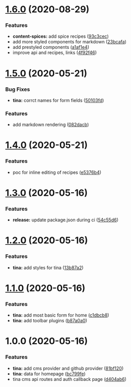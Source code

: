 # [1.6.0](https://github.com/pixelmord/myworld/compare/v1.5.0...v1.6.0) (2020-08-29)


### Features

* **content-spices:** add spice recipes ([93c3cec](https://github.com/pixelmord/myworld/commit/93c3cecd22c69e4092956c3a72b3b2e2675a1e82))
* add more styled components for markdown ([23bcafa](https://github.com/pixelmord/myworld/commit/23bcafa67e12f59b62ad66da9ca8f7e8f85982b7))
* add prestyled components ([a1af1e4](https://github.com/pixelmord/myworld/commit/a1af1e44b36bc1a1060cc353eb9b8aea954b1770))
* improve api and recipes, links ([4f92f46](https://github.com/pixelmord/myworld/commit/4f92f46f82c34dc9d0a33033ce8a3043538d742d))

# [1.5.0](https://github.com/pixelmord/myworld/compare/v1.4.0...v1.5.0) (2020-05-21)


### Bug Fixes

* **tina:**  corrct names for form fields ([50103fd](https://github.com/pixelmord/myworld/commit/50103fdf9b5423b52bc2a6586a169ae872dea8ba))


### Features

* add markdown rendering ([082dacb](https://github.com/pixelmord/myworld/commit/082dacba38f3e02f8f4890a6ad77acb2141431c8))

# [1.4.0](https://github.com/pixelmord/myworld/compare/v1.3.0...v1.4.0) (2020-05-21)


### Features

* poc for inline editing of recipes ([e5376b4](https://github.com/pixelmord/myworld/commit/e5376b425d03baa6989175bcbe56d7a5c6b168c4))

# [1.3.0](https://github.com/pixelmord/myworld/compare/v1.2.0...v1.3.0) (2020-05-16)


### Features

* **release:** update package.json during ci ([54c55d6](https://github.com/pixelmord/myworld/commit/54c55d6ddeeaa4dfcb3dc5aa8e65739427005f61))

# [1.2.0](https://github.com/pixelmord/myworld/compare/v1.1.0...v1.2.0) (2020-05-16)


### Features

* **tina:** add styles for tina ([13b87a2](https://github.com/pixelmord/myworld/commit/13b87a289d732f76138fa98285d0dbd821b002a3))

# [1.1.0](https://github.com/pixelmord/myworld/compare/v1.0.0...v1.1.0) (2020-05-16)


### Features

* **tina:** add most basic form for home ([c1dbcb8](https://github.com/pixelmord/myworld/commit/c1dbcb88acf6d22b6a82b95639d0d07e5b5fa3b8))
* **tina:** add toolbar plugins ([b87a0a0](https://github.com/pixelmord/myworld/commit/b87a0a011eb980a6c00bf55d56c58bebe364e23d))

# 1.0.0 (2020-05-16)


### Features

* **tina:** add cms provider and github provider ([81bf120](https://github.com/pixelmord/myworld/commit/81bf1209611c292d24730d19b60af00a468410cc))
* **tina:** data for homepage ([bc799fe](https://github.com/pixelmord/myworld/commit/bc799fe85cd8fba01af795d63e27745845f7d889))
* tina cms api routes and auth callback page ([d404ab6](https://github.com/pixelmord/myworld/commit/d404ab67947c066139ea55f0219f0f846141d7c1))
